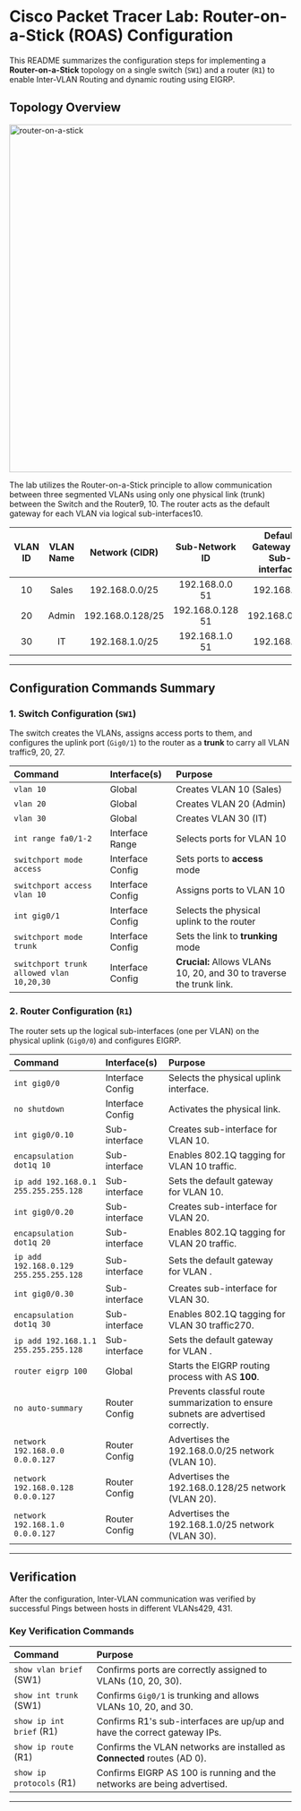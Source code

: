 # Cisco Packet Tracer Lab: Router-on-a-Stick (ROAS) Configuration

This README summarizes the configuration steps for implementing a **Router-on-a-Stick** topology on a single switch (`SW1`) and a router (`R1`) to enable Inter-VLAN Routing and dynamic routing using EIGRP.

## Topology Overview

<img width="756" height="621" alt="router-on-a-stick" src="https://github.com/user-attachments/assets/e51e69d3-23ce-419f-96be-e63128539515" />


The lab utilizes the Router-on-a-Stick principle to allow communication between three segmented VLANs using only one physical link (trunk) between the Switch and the Router9, 10. The router acts as the default gateway for each VLAN via logical sub-interfaces10.

| VLAN ID | VLAN Name | Network (CIDR) | Sub-Network ID | Default Gateway (R1 Sub-interface) |
| :---: | :---: | :---: | :---: | :---: |
| 10 | Sales | 192.168.0.0/25  | 192.168.0.0 51 | 192.168.0.1  |
| 20 | Admin | 192.168.0.128/25 | 192.168.0.128 51 | 192.168.0.129  |
| 30 | IT | 192.168.1.0/25  | 192.168.1.0 51 | 192.168.1.1 |

---

## Configuration Commands Summary

### 1. Switch Configuration (`SW1`)

The switch creates the VLANs, assigns access ports to them, and configures the uplink port (`Gig0/1`) to the router as a **trunk** to carry all VLAN traffic9, 20, 27.

| Command | Interface(s) | Purpose |
| :--- | :--- | :--- |
| `vlan 10` | Global | Creates VLAN 10 (Sales)  |
| `vlan 20` | Global | Creates VLAN 20 (Admin)  |
| `vlan 30` | Global | Creates VLAN 30 (IT)  |
| `int range fa0/1-2` | Interface Range | Selects ports for VLAN 10  |
| `switchport mode access` | Interface Config | Sets ports to **access** mode  |
| `switchport access vlan 10` | Interface Config | Assigns ports to VLAN 10  |
| `int gig0/1` | Interface Config | Selects the physical uplink to the router  |
| `switchport mode trunk` | Interface Config | Sets the link to **trunking** mode  |
| `switchport trunk allowed vlan 10,20,30` | Interface Config | **Crucial:** Allows VLANs 10, 20, and 30 to traverse the trunk link. |

### 2. Router Configuration (`R1`)

The router sets up the logical sub-interfaces (one per VLAN) on the physical uplink (`Gig0/0`) and configures EIGRP.

| Command | Interface(s) | Purpose |
| :--- | :--- | :--- |
| `int gig0/0` | Interface Config | Selects the physical uplink interface. |
| `no shutdown` | Interface Config | Activates the physical link. |
| `int gig0/0.10` | Sub-interface | Creates sub-interface for VLAN 10. |
| `encapsulation dot1q 10` | Sub-interface | Enables 802.1Q tagging for VLAN 10 traffic. |
| `ip add 192.168.0.1 255.255.255.128` | Sub-interface | Sets the default gateway for VLAN 10. |
| `int gig0/0.20` | Sub-interface | Creates sub-interface for VLAN 20. |
| `encapsulation dot1q 20` | Sub-interface | Enables 802.1Q tagging for VLAN 20 traffic. |
| `ip add 192.168.0.129 255.255.255.128` | Sub-interface | Sets the default gateway for VLAN . |
| `int gig0/0.30` | Sub-interface | Creates sub-interface for VLAN 30. |
| `encapsulation dot1q 30` | Sub-interface | Enables 802.1Q tagging for VLAN 30 traffic270. |
| `ip add 192.168.1.1 255.255.255.128` | Sub-interface | Sets the default gateway for VLAN . |
| `router eigrp 100` | Global | Starts the EIGRP routing process with AS **100**. |
| `no auto-summary` | Router Config | Prevents classful route summarization to ensure subnets are advertised correctly. |
| `network 192.168.0.0 0.0.0.127` | Router Config | Advertises the 192.168.0.0/25 network (VLAN 10). |
| `network 192.168.0.128 0.0.0.127` | Router Config | Advertises the 192.168.0.128/25 network (VLAN 20). |
| `network 192.168.1.0 0.0.0.127` | Router Config | Advertises the 192.168.1.0/25 network (VLAN 30). |

---

## Verification

After the configuration, Inter-VLAN communication was verified by successful Pings between hosts in different VLANs429, 431.

### Key Verification Commands

| Command | Purpose |
| :--- | :--- |
| `show vlan brief` (SW1) | Confirms ports are correctly assigned to VLANs (10, 20, 30). |
| `show int trunk` (SW1) | Confirms `Gig0/1` is trunking and allows VLANs 10, 20, and 30. |
| `show ip int brief` (R1) | Confirms R1's sub-interfaces are up/up and have the correct gateway IPs. |
| `show ip route` (R1) | Confirms the VLAN networks are installed as **Connected** routes (AD 0). |
| `show ip protocols` (R1) | Confirms EIGRP AS 100 is running and the networks are being advertised. |

---

